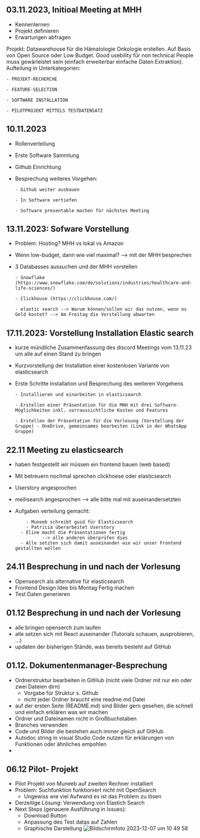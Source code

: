 ## 03.11.2023, Initioal Meeting at MHH
  - Kennenlernen
  - Projekt definieren
  - Erwartungen abfragen

Projekt:
  Datawarehouse für die Hämatologie Onkologie erstellen. Auf Basis von Open Source oder Low Budget. Good usebility für non technical People muss gewärleistet sein (einfach erweiterbar einfache Daten Extraktion).
  Aufteilung in Unterkategorien:
  
    - PROJEKT-RECHERCHE

    - FEATURE-SELECTION

    - SOFTWARE INSTALLATION
    
    - PILOTPROJEKT MITTELS TESTDATENSATZ


## 10.11.2023
  - Rollenverteilung
  - Erste Software Sammlung
  - Github Einrichtung
  - Besprechung weiteres Vorgehen:

        - Github weiter ausbauen

        - In Software vertiefen

        - Software presentable machen für nächstes Meeting


## 13.11.2023: Sofware Vorstellung
- Problem: Hosting? MHH vs lokal vs Amazon

- Wenn low-budget, dann wie viel maximal? --> mit der MHH besprechen

- 3 Databasses aussuchen und der MHH vorstellen

      - Snowflake (https://www.snowflake.com/de/solutions/industries/healthcare-and-life-sciences/)
    
      - Clickhouse (https://clickhouse.com/)
    
      - elastic search --> Warum können/sollen wir das nutzen, wenn es Geld kostet? --> Am Freitag die Vorstellung abwarten


## 17.11.2023: Vorstellung Installation Elastic search
- kurze mündliche Zusammenfassung des discord Meetings vom 13.11.23 um alle auf einen Stand zu bringen

- Kurzvorstellung der Installation einer kostenlosen Variante von elasticsearch

- Erste Schritte Installation und Besprechung des weiteren Vorgehens

      - Installieren und einarbeiten in elasticsearch
  
      - Erstellen einer Präsentation für die MHH mit drei Software-Möglichkeiten inkl. vorraussichtliche Kosten und Features
    
      - Erstellen der Präsentation für die Vorlesung (Vorstellung der Gruppe) - OneDrive, gemeinsames bearbeiten (Link in der WhatsApp Gruppe)



## 22.11 Meeting zu elasticsearch

- haben festgestellt wir müssen ein frontend bauen (web based)
- Mit betreuern nochmal sprechen clickhoese oder elasticsearch
- Userstory angesprochen
- meilisearch angesprochen --> alle bitte mal mit auseinandersetzten
- Aufgaben verteilung gemacht:
  
		  - Muneeb schreibt guid für Elasticsearch
		  - Patricia überarbeitet Userstory
	  	- Eline macht die Präsentationen fertig
			    --> alle anderen überprüfen dies
	  	- Alle setzten sich damit auseinander wie wir unser Frontend gestallten wollen
    

## 24.11 Besprechung in und nach der Vorlesung

- Opensearch als alternative für elasticsearch
- Frontend Design Idee bis Montag Fertig machen
- Test Daten generieren


## 01.12 Besprechung in und nach der Vorlesung

- alle bringen openserch zum laufen
- alle setzen sich mit React auseinander (Tutorials schauen, ausprobieren, ...)
- updaten der bisherigen Stände, was bereits besteht auf GitHub 


## 01.12. Dokumentenmanager-Besprechung

- Ordnerstruktur bearbeiten in GitHub (nicht viele Ordner mit nur ein oder zwei Dateien dirn)
  	- Vorgabe für Struktur s. Github
  	- nicht jeder Ordner braucht eine readme.md Datei
- auf der ersten Seite (README.md) sind Bilder gern gesehen, die schnell und einfach erklären was wir machen
- Ordner und Dateinamen nicht in Großbuchstaben 
- Branches verwenden
- Code und Bilder die bestehen auch immer gleich auf GitHub
- Autodoc string in visual Studio Code nutzen für erklärungen von Funktionen oder ähnliches empohlen
- 

## 06.12 Pilot- Projekt 
- Pilot Projekt von Muneeb auf zweiten Rechner installiert
- Problem: Suchfunktion funktioniert nicht mit OpenSearch
  - Ungewiss wie viel Aufwand es ist das Problem zu lösen
- Derzeitige Lösung: Verwendung von Elastich Search
- Next Steps (genauere Ausführung in Issues):
  	- Download Button
  	- Anpassung des Test datas auf Zahlen
  	- Graphische Darstellung
  ![Bildschirmfoto 2023-12-07 um 10 49 58](https://github.com/health-io/2023-6a/assets/147921668/c0f92ef1-ea65-4755-ad31-6dbd16feb2db)
